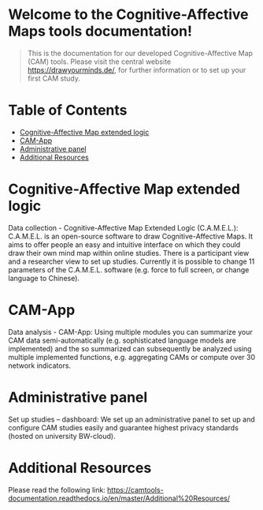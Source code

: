 Welcome to the Cognitive-Affective Maps tools documentation!
===============================================

<!-- 
[![Documentation Status](https://readthedocs.org/projects/example-mkdocs-basic/badge/?version=latest)](https://example-mkdocs-basic.readthedocs.io/en/latest/?badge=latest)
 -->

 > This is the documentation for our developed Cognitive-Affective Map (CAM) tools. Please visit the central website <a href="https://dashboard-vercel-8aen53m4y-fennstatistics.vercel.app/" target="_blank">https://drawyourminds.de/</a>, for further information or to set up your first CAM study.


# Table of Contents

- [Cognitive-Affective Map extended logic](#cognitive-affective-map-extended-logic)
- [CAM-App](#cam-app)
- [Administrative panel](#administrative-panel)
- [Additional Resources](#additional-resources)


# Cognitive-Affective Map extended logic

Data collection - Cognitive-Affective Map Extended Logic (C.A.M.E.L.): C.A.M.E.L. is an open-source software to draw Cognitive-Affective Maps. It aims to offer people an easy and intuitive interface on which they could draw their own mind map within online studies. There is a participant view and a researcher view to set up studies. Currently it is possible to change 11 parameters of the C.A.M.E.L. software (e.g. force to full screen, or change language to Chinese).




# CAM-App

Data analysis - CAM-App: Using multiple modules you can summarize your CAM data semi-automatically (e.g. sophisticated language models are implemented) and the so summarized can subsequently be analyzed using multiple implemented functions, e.g. aggregating CAMs or compute over 30 network indicators. 

# Administrative panel

Set up studies – dashboard: We set up an administrative panel to set up and configure CAM studies easily and guarantee highest privacy standards (hosted on university BW-cloud).


# Additional Resources

Please read the following link: <a href="https://camtools-documentation.readthedocs.io/en/master/Additional%20Resources/" target="_blank">https://camtools-documentation.readthedocs.io/en/master/Additional%20Resources/</a>
